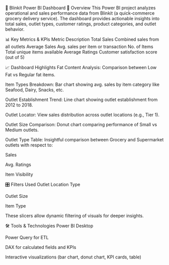 🛒 Blinkit Power BI Dashboard
📌 Overview
This Power BI project analyzes operational and sales performance data from Blinkit (a quick-commerce grocery delivery service). The dashboard provides actionable insights into total sales, outlet types, customer ratings, product categories, and outlet behavior.

📊 Key Metrics & KPIs
Metric Description
Total Sales	Combined sales from all outlets
Average Sales	Avg. sales per item or transaction
No. of Items	Total unique items available
Average Ratings Customer satisfaction score (out of 5)

📈 Dashboard Highlights
Fat Content Analysis: Comparison between Low Fat vs Regular fat items.

Item Types Breakdown: Bar chart showing avg. sales by item category like Seafood, Dairy, Snacks, etc.

Outlet Establishment Trend: Line chart showing outlet establishment from 2012 to 2018.

Outlet Locator: View sales distribution across outlet locations (e.g., Tier 1).

Outlet Size Comparison: Donut chart comparing performance of Small vs Medium outlets.

Outlet Type Table: Insightful comparison between Grocery and Supermarket outlets with respect to:

Sales

Avg. Ratings

Item Visibility

🎛️ Filters Used
Outlet Location Type

Outlet Size

Item Type

These slicers allow dynamic filtering of visuals for deeper insights.

🛠️ Tools & Technologies
Power BI Desktop

Power Query for ETL

DAX for calculated fields and KPIs

Interactive visualizations (bar chart, donut chart, KPI cards, table)
